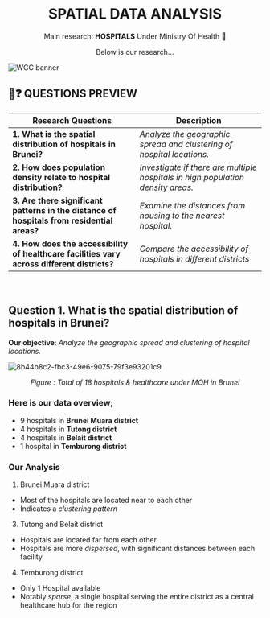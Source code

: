 
<div align="center">

# SPATIAL DATA ANALYSIS

Main research: **HOSPITALS** Under Ministry Of Health 🏥

</div>

<div align="center">

Below is our research...

</div>

![WCC banner](https://github.com/user-attachments/assets/61635994-4371-4782-a968-ad2c86dbd046)


## 📍❓ QUESTIONS PREVIEW

| **Research Questions** | **Description** |
| --- | --- |
| **1. What is the spatial distribution of hospitals in Brunei?** | *Analyze the geographic spread and clustering of hospital locations.* |
| **2. How does population density relate to hospital distribution?**  | *Investigate if there are multiple hospitals in high population density areas.* |
| **3. Are there significant patterns in the distance of hospitals from residential areas?** | *Examine the distances from housing to the nearest hospital.* |
| **4. How does the accessibility of healthcare facilities vary across different districts?** | *Compare the accessibility of hospitals in different districts* |

ㅤ

## Question 1.  What is the spatial distribution of hospitals in Brunei?
**Our objective**: *Analyze the geographic spread and clustering of hospital locations.*

![8b44b8c2-fbc3-49e6-9075-79f3e93201c9](https://github.com/user-attachments/assets/d98654b4-9751-4c85-93a1-8048b24bfa8b)
<p align="center"><i>Figure : Total of 18 hospitals & healthcare under MOH in Brunei</i></p>


### **Here is our data overview;**
* 9 hospitals in **Brunei Muara district**
* ⁠4 hospitals in **Tutong district**
* ⁠4 hospitals in **Belait district**
* ⁠1 hospital in **Temburong district**

### **Our Analysis**
1. Brunei Muara district
* Most of the hospitals are located near to each other
* Indicates a *clustering pattern*
  
3. ⁠Tutong and Belait district
* Hospitals are located far from each other
* Hospitals are more *dispersed*, with significant distances between each facility

4. Temburong district
* Only 1 Hospital available
* Notably *sparse*, a single hospital serving the entire district as a central healthcare hub for the region



